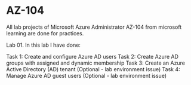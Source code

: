 # AZ-104
All lab projects of Microsoft  Azure Administrator AZ-104 from microsoft learning are done for practices. 

Lab 01. In this lab I have done:

Task 1: Create and configure Azure AD users
Task 2: Create Azure AD groups with assigned and dynamic membership
Task 3: Create an Azure Active Directory (AD) tenant (Optional - lab environment issue)
Task 4: Manage Azure AD guest users (Optional - lab environment issue)

